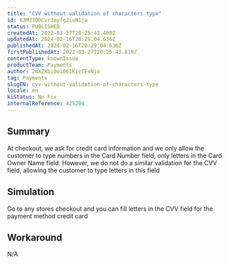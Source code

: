 ```yaml
---
title: "CVV without validation of characters type"
id: 63MJ3ODCvr3ayfgJiuN1ja
status: PUBLISHED
createdAt: 2022-03-27T20:25:43.400Z
updatedAt: 2024-02-16T20:29:04.636Z
publishedAt: 2024-02-16T20:29:04.636Z
firstPublishedAt: 2022-03-27T20:25:43.819Z
contentType: knownIssue
productTeam: Payments
author: 2mXZkbi0oi061KicTExNjo
tag: Payments
slugEN: cvv-without-validation-of-characters-type
locale: en
kiStatus: No Fix
internalReference: 425204
---
```


## Summary


At checkout, we ask for credit card information and we only allow the customer to type numbers in the Card Number field, only letters in the Card Owner Name field. However, we do not do a similar validation for the CVV field, allowing the customer to type letters in this field



## Simulation


Go to any stores checkout  and you can fill letters in the CVV field for the payment method credit card



## Workaround


N/A

